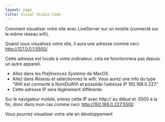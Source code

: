 ```yaml
---
layout: page
title: Visual Studio Code
---
```


Comment visualiser votre site avec LiveServer sur un mobile (connecté sur le même réseau wifi).

Quand vous visualisez votre site, il aura une adresse comme ceci: http://127.0.0.1:5500/

Cette adresse est locale à votre ordinateur, cela ne fonctionnera pas depuis un autre appareil.

- Allez dans les *Préférences Système* de MacOS.
- Allez dans *Réseau* et sélectionnez le wifi. Vous aurez une info du type "Wifi est connecté à NomDuWifi et possède l’adresse IP 192.168.0.227."
- Cette adresse IP sera légèrement différente.

Sur le navigateur mobile, entrez cette IP avec http:// au début et :5500 à la fin, donc dans mon cas comme ceci: http://192.168.0.227:5500

Vous pourrez visualiser votre site en développement

